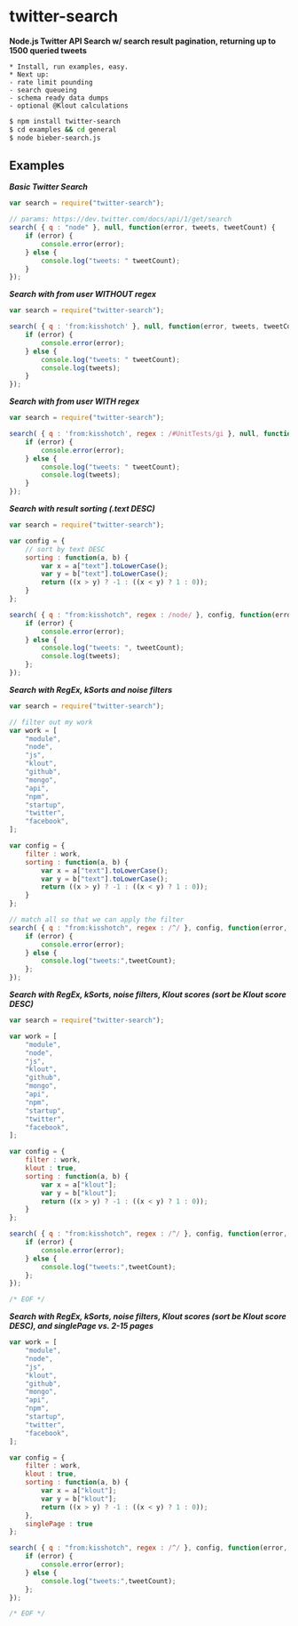 
twitter-search
==============

**Node.js Twitter API Search w/ search result pagination, returning up to 1500 queried tweets**

	* Install, run examples, easy.
	* Next up: 
	- rate limit pounding 
	- search queueing
	- schema ready data dumps
	- optional @Klout calculations

```bash
$ npm install twitter-search
$ cd examples && cd general
$ node bieber-search.js
```

## Examples ##

***Basic Twitter Search***

```javascript
var search = require("twitter-search");

// params: https://dev.twitter.com/docs/api/1/get/search
search( { q : "node" }, null, function(error, tweets, tweetCount) {
	if (error) {
		console.error(error);
	} else {
		console.log("tweets: " tweetCount);
	}
});
```

***Search with from user WITHOUT regex***

```javascript
var search = require("twitter-search");

search( { q : 'from:kisshotch' }, null, function(error, tweets, tweetCount) {
	if (error) {
		console.error(error);
	} else {
		console.log("tweets: " tweetCount);
		console.log(tweets);
	}
});
```

***Search with from user WITH regex***

```javascript
var search = require("twitter-search");

search( { q : 'from:kisshotch', regex : /#UnitTests/gi }, null, function(error, tweets, tweetCount) {
	if (error) {
		console.error(error);
	} else {
		console.log("tweets: " tweetCount);
		console.log(tweets);
	}
});
```
	
***Search with result sorting (.text DESC)***

```javascript
var search = require("twitter-search");

var config = {
	// sort by text DESC
	sorting : function(a, b) {
		var x = a["text"].toLowerCase();
    	var y = b["text"].toLowerCase();
    	return ((x > y) ? -1 : ((x < y) ? 1 : 0));
	}
};

search( { q : "from:kisshotch", regex : /node/ }, config, function(error, tweets, tweetCount) {
	if (error) {
		console.error(error);
	} else {
		console.log("tweets: ", tweetCount);
		console.log(tweets);
	};
});
```

***Search with RegEx, kSorts and noise filters***

```javascript
var search = require("twitter-search");

// filter out my work
var work = [
	"module",
	"node",
	"js",
	"klout",
	"github",
	"mongo",
	"api",
	"npm",
	"startup",
	"twitter",
	"facebook",
];

var config = {
	filter : work,
	sorting : function(a, b) {
		var x = a["text"].toLowerCase();
    	var y = b["text"].toLowerCase();
    	return ((x > y) ? -1 : ((x < y) ? 1 : 0));
	}
};

// match all so that we can apply the filter
search( { q : "from:kisshotch", regex : /^/ }, config, function(error, tweets, tweetCount) {
	if (error) {
		console.error(error);
	} else {
		console.log("tweets:",tweetCount);
	};
});
```

***Search with RegEx, kSorts, noise filters, Klout scores (sort be Klout score DESC)***

```javascript
var search = require("twitter-search");

var work = [
	"module",
	"node",
	"js",
	"klout",
	"github",
	"mongo",
	"api",
	"npm",
	"startup",
	"twitter",
	"facebook",
];

var config = {
	filter : work,
	klout : true,
	sorting : function(a, b) {
		var x = a["klout"];
    	var y = b["klout"];
    	return ((x > y) ? -1 : ((x < y) ? 1 : 0));
	}
};

search( { q : "from:kisshotch", regex : /^/ }, config, function(error, tweets, tweetCount) {
	if (error) {
		console.error(error);
	} else {
		console.log("tweets:",tweetCount);
	};
});

/* EOF */
```

***Search with RegEx, kSorts, noise filters, Klout scores (sort be Klout score DESC), and singlePage vs. 2-15 pages***

```javascript
var work = [
	"module",
	"node",
	"js",
	"klout",
	"github",
	"mongo",
	"api",
	"npm",
	"startup",
	"twitter",
	"facebook",
];

var config = {
	filter : work,
	klout : true,
	sorting : function(a, b) {
		var x = a["klout"];
    	var y = b["klout"];
    	return ((x > y) ? -1 : ((x < y) ? 1 : 0));
	},
	singlePage : true
};

search( { q : "from:kisshotch", regex : /^/ }, config, function(error, tweets, tweetCount) {
	if (error) {
		console.error(error);
	} else {
		console.log("tweets:",tweetCount);
	};
});

/* EOF */
```